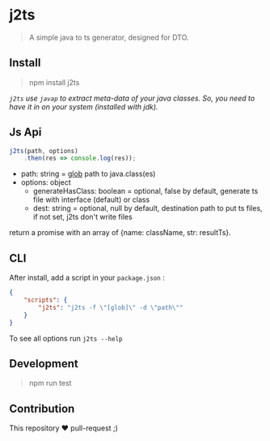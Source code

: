 # j2ts

> A simple java to ts generator, designed for DTO.

## Install

> npm install j2ts

_`j2ts` use `javap` to extract meta-data of your java classes. So, you need to have it in on your system (installed with jdk)._

## Js Api

```js
j2ts(path, options)
    .then(res => console.log(res));
```

* path: string = [glob](https://github.com/isaacs/node-glob#glob-primer) path to java.class(es)
* options: object
    * generateHasClass: boolean = optional, false by default, generate ts file with interface (default) or class
    * dest: string = optional, null by default, destination path to put ts files, if not set, j2ts don't write files

return a promise with an array of {name: className, str: resultTs}.

## CLI

After install, add a script in your `package.json` :

```json
{
    "scripts": {
        "j2ts": "j2ts -f \"[glob]\" -d \"path\""
    }
}
```

To see all options run `j2ts --help`

## Development

> npm run test

## Contribution

This repository ❤ pull-request ;)
